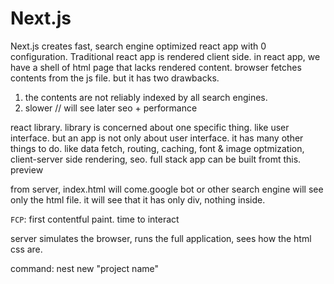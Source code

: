 # Next.js

Next.js creates fast, search engine optimized react app with 0 configuration. Traditional react app is rendered client side. in react app, we have a shell of html page that lacks rendered content. browser fetches contents from the js file. but it has two drawbacks. 
1. the contents are not reliably indexed by all search engines.
2. slower // will see later 
seo + performance

react library. 
library is concerned about one specific thing. like user interface. but an app is not only about user interface. it has many other things to do. like data fetch, routing, caching, font & image optmization, client-server side rendering, seo. full stack app can be built fromt this. 
preview

from server, index.html will come.google bot or other search engine will see only the html file. it will see that it has only div, nothing inside. 

`FCP`: first contentful paint. 
time to interact

server simulates the browser, runs the full application, sees how the html css are.

command: nest new "project name"
